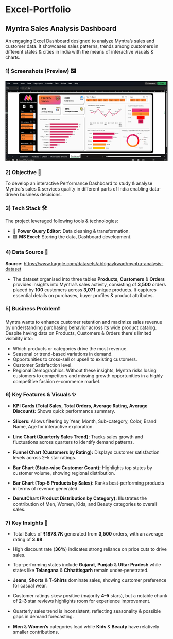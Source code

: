# Excel-Portfolio
## Myntra Sales Analysis Dashboard
An engaging Excel Dashboard designed to analyze Myntra’s sales and customer data. It showcases sales patterns, trends among customers in different states & cities in India with the means of interactive visuals & charts.

### 1) Screenshots (Preview) 🖼️
<p align="center">
  <img src="https://github.com/vermaaditya01/Excel_Portfolio/blob/main/Project%20Snapshot/Dashboard%20Image.png" />
</p>

### 2) Objective 🎯
To develop an interactive Performance Dashboard to study & analyse Myntra's sales & services quality in different parts of India enabling data-driven business decisions.

### 3) Tech Stack 🛠️
The project leveraged following tools & technologies:
  - 🧹 **Power Query Editor:** Data cleaning & transformation.
  - 🟩 **MS Excel:** Storing the data, Dashboard development.

### 4) Data Source 🔗
**Source:** https://www.kaggle.com/datasets/abhigaykwad/myntra-analysis-dataset

  - The dataset organised into three tables **Products**, **Customers** & **Orders** provides insights into Myntra’s sales activity, consisting of **3,500** orders placed by **100** customers across **3,071** unique products. It captures essential details on purchases, buyer profiles & product attributes.

### 5) Business Problem❗
Myntra wants to enhance customer retention and maximize sales revenue by understanding purchasing behavior across its wide product catalog. Despite having data on Products, Customers & Orders there's limited visibility into:
  - Which products or categories drive the most revenue.
  - Seasonal or trend-based variations in demand.
  - Opportunities to cross-sell or upsell to existing customers.
  - Customer Satisfaction level.
  - Regional Demographics.
Without these insights, Myntra risks losing customers to competitors and missing growth opportunities in a highly competitive fashion e-commerce market.

### 6) Key Features & Visuals ✨
   - **KPI Cards (Total Sales, Total Orders, Average Rating, Average Discount):** Shows quick performance summary.

   - **Slicers:** Allows filtering by Year, Month, Sub-category, Color, Brand Name, Age for interactive exploration.

   - **Line Chart (Quarterly Sales Trend):** Tracks sales growth and fluctuations across quarters to identify demand patterns.

   - **Funnel Chart (Customers by Rating):** Displays customer satisfaction levels across 2–5 star ratings.

   - **Bar Chart (State-wise Customer Count):** Highlights top states by customer volume, showing regional distribution.

   - **Bar Chart (Top-5 Products by Sales):** Ranks best-performing products in terms of revenue generated.

   - **DonutChart (Product Distribution by Category):** Illustrates the contribution of Men, Women, Kids, and Beauty categories to overall sales.

### 7) Key Insights 🔎
  - Total Sales of **₹1878.7K** generated from **3,500** orders, with an average rating of **3.98**.

  - High discount rate (**36%**) indicates strong reliance on price cuts to drive sales.

  - Top-performing states include **Gujarat**, **Punjab** & **Uttar Pradesh** while states like **Telangana** & **Chhattisgarh** remain under-penetrated.

  - **Jeans**, **Shorts** & **T-Shirts** dominate sales, showing customer preference for casual wear.

  - Customer ratings skew positive (majority **4–5** stars), but a notable chunk of **2–3** star reviews highlights room for experience improvement.

  - Quarterly sales trend is inconsistent, reflecting seasonality & possible gaps in demand forecasting.

  - **Men** & **Women’s** categories lead while **Kids** & **Beauty** have relatively smaller contributions.

